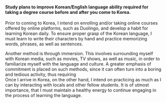 #### **Study plans to improve Korean/English language ability required for taking a degree course before and after you come to Korea.**

Prior to coming to Korea, I intend on enrolling and/or taking online courses offered by online platforms, such as Duolingo, and develop a habit for learning Korean daily. To ensure proper grasp of the Korean language, I must learn to write their characters by hand and practice memorizing words, phrases, as well as sentences. 

Another method is through immersion. This involves surrounding myself with Korean media, such as movies, TV shows, as well as music, in order to familiarize myself with the language and culture. A greater emphasis of commitment is placed on such methods, since it can often turn into a boring and tedious activity, thus requiring 
\
Once I arrive in Korea, on the other hand, I intend on practicing as much as I can by interacting with locals and other fellow students. It is of utmost importance, that I must maintain a healthy energy to continue engaging in the process of learning the language.

